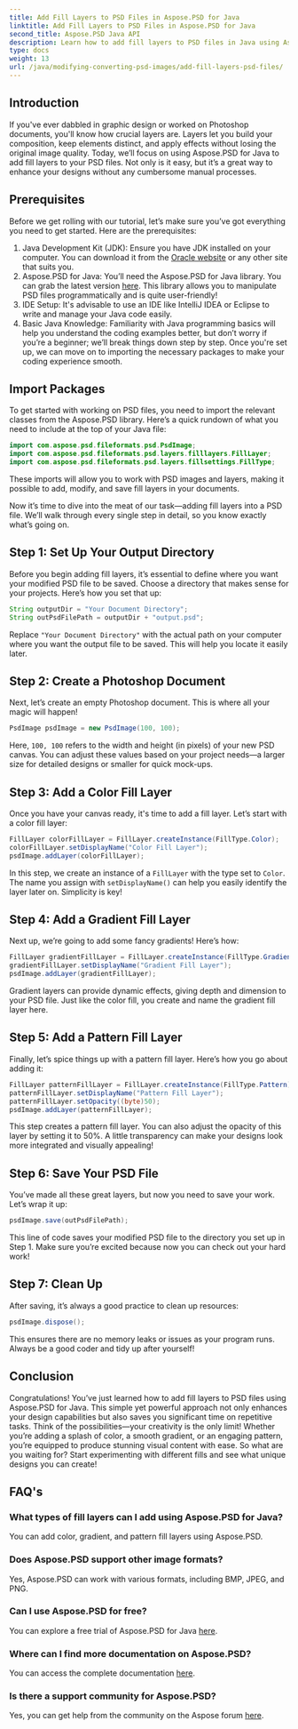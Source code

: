 ```yaml
---
title: Add Fill Layers to PSD Files in Aspose.PSD for Java
linktitle: Add Fill Layers to PSD Files in Aspose.PSD for Java
second_title: Aspose.PSD Java API
description: Learn how to add fill layers to PSD files in Java using Aspose.PSD with our step-by-step guide. Enhance your designs.
type: docs
weight: 13
url: /java/modifying-converting-psd-images/add-fill-layers-psd-files/
---
```

## Introduction
If you've ever dabbled in graphic design or worked on Photoshop documents, you'll know how crucial layers are. Layers let you build your composition, keep elements distinct, and apply effects without losing the original image quality. Today, we’ll focus on using Aspose.PSD for Java to add fill layers to your PSD files. Not only is it easy, but it’s a great way to enhance your designs without any cumbersome manual processes.
## Prerequisites
Before we get rolling with our tutorial, let’s make sure you’ve got everything you need to get started. Here are the prerequisites:
1. Java Development Kit (JDK): Ensure you have JDK installed on your computer. You can download it from the [Oracle website](https://www.oracle.com/java/technologies/javase-jdk11-downloads.html) or any other site that suits you.
2. Aspose.PSD for Java: You’ll need the Aspose.PSD for Java library. You can grab the latest version [here](https://releases.aspose.com/psd/java/). This library allows you to manipulate PSD files programmatically and is quite user-friendly!
3. IDE Setup: It's advisable to use an IDE like IntelliJ IDEA or Eclipse to write and manage your Java code easily.
4. Basic Java Knowledge: Familiarity with Java programming basics will help you understand the coding examples better, but don’t worry if you’re a beginner; we’ll break things down step by step.
Once you're set up, we can move on to importing the necessary packages to make your coding experience smooth.
## Import Packages
To get started with working on PSD files, you need to import the relevant classes from the Aspose.PSD library. Here’s a quick rundown of what you need to include at the top of your Java file:
```java
import com.aspose.psd.fileformats.psd.PsdImage;
import com.aspose.psd.fileformats.psd.layers.filllayers.FillLayer;
import com.aspose.psd.fileformats.psd.layers.fillsettings.FillType;
```
These imports will allow you to work with PSD images and layers, making it possible to add, modify, and save fill layers in your documents.

Now it’s time to dive into the meat of our task—adding fill layers into a PSD file. We’ll walk through every single step in detail, so you know exactly what’s going on.
## Step 1: Set Up Your Output Directory
Before you begin adding fill layers, it’s essential to define where you want your modified PSD file to be saved. Choose a directory that makes sense for your projects. Here’s how you set that up:
```java
String outputDir = "Your Document Directory";
String outPsdFilePath = outputDir + "output.psd";
```
Replace `"Your Document Directory"` with the actual path on your computer where you want the output file to be saved. This will help you locate it easily later.
## Step 2: Create a Photoshop Document
Next, let’s create an empty Photoshop document. This is where all your magic will happen!
```java
PsdImage psdImage = new PsdImage(100, 100);
```
Here, `100, 100` refers to the width and height (in pixels) of your new PSD canvas. You can adjust these values based on your project needs—a larger size for detailed designs or smaller for quick mock-ups.
## Step 3: Add a Color Fill Layer
Once you have your canvas ready, it's time to add a fill layer. Let’s start with a color fill layer:
```java
FillLayer colorFillLayer = FillLayer.createInstance(FillType.Color);
colorFillLayer.setDisplayName("Color Fill Layer");
psdImage.addLayer(colorFillLayer);
```
In this step, we create an instance of a `FillLayer` with the type set to `Color`. The name you assign with `setDisplayName()` can help you easily identify the layer later on. Simplicity is key!
## Step 4: Add a Gradient Fill Layer
Next up, we’re going to add some fancy gradients! Here’s how:
```java
FillLayer gradientFillLayer = FillLayer.createInstance(FillType.Gradient);
gradientFillLayer.setDisplayName("Gradient Fill Layer");
psdImage.addLayer(gradientFillLayer);
```
Gradient layers can provide dynamic effects, giving depth and dimension to your PSD file. Just like the color fill, you create and name the gradient fill layer here.
## Step 5: Add a Pattern Fill Layer
Finally, let’s spice things up with a pattern fill layer. Here’s how you go about adding it:
```java
FillLayer patternFillLayer = FillLayer.createInstance(FillType.Pattern);
patternFillLayer.setDisplayName("Pattern Fill Layer");
patternFillLayer.setOpacity((byte)50);
psdImage.addLayer(patternFillLayer);
```
This step creates a pattern fill layer. You can also adjust the opacity of this layer by setting it to 50%. A little transparency can make your designs look more integrated and visually appealing!
## Step 6: Save Your PSD File
You’ve made all these great layers, but now you need to save your work. Let’s wrap it up:
```java
psdImage.save(outPsdFilePath);
```
This line of code saves your modified PSD file to the directory you set up in Step 1. Make sure you’re excited because now you can check out your hard work!
## Step 7: Clean Up
After saving, it’s always a good practice to clean up resources:
```java
psdImage.dispose();
```
This ensures there are no memory leaks or issues as your program runs. Always be a good coder and tidy up after yourself!
## Conclusion
Congratulations! You’ve just learned how to add fill layers to PSD files using Aspose.PSD for Java. This simple yet powerful approach not only enhances your design capabilities but also saves you significant time on repetitive tasks. Think of the possibilities—your creativity is the only limit! Whether you’re adding a splash of color, a smooth gradient, or an engaging pattern, you’re equipped to produce stunning visual content with ease.
So what are you waiting for? Start experimenting with different fills and see what unique designs you can create!
## FAQ's
### What types of fill layers can I add using Aspose.PSD for Java?
You can add color, gradient, and pattern fill layers using Aspose.PSD.
### Does Aspose.PSD support other image formats?
Yes, Aspose.PSD can work with various formats, including BMP, JPEG, and PNG.
### Can I use Aspose.PSD for free?
You can explore a free trial of Aspose.PSD for Java [here](https://releases.aspose.com/).
### Where can I find more documentation on Aspose.PSD?
You can access the complete documentation [here](https://reference.aspose.com/psd/java/).
### Is there a support community for Aspose.PSD?
Yes, you can get help from the community on the Aspose forum [here](https://forum.aspose.com/c/psd/34).
